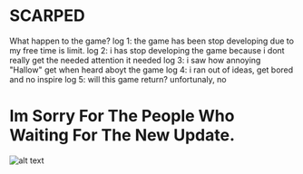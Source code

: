 # SCARPED
What happen to the game?
log 1: the game has been stop developing due to my free time is limit.
log 2: i has stop developing the game because i dont really get the needed attention it needed
log 3: i saw how annoying "Hallow" get when heard aboyt the game 
log 4: i ran out of ideas, get bored and no inspire
log 5: will this game return? unfortunaly, no
# Im Sorry For The People Who Waiting For The New Update.
![alt text](https://i.ibb.co/zNdSrjM/hallow-normal.png)
